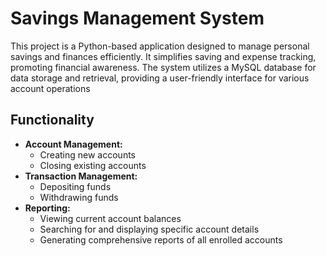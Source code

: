 # Savings Management System
This project is a Python-based application designed to manage personal savings and finances efficiently. It simplifies saving and expense tracking, promoting financial awareness. The system utilizes a MySQL database for data storage and retrieval, providing a user-friendly interface for various account operations

## Functionality
- **Account Management:**
  - Creating new accounts
  - Closing existing accounts
- **Transaction Management:**
  - Depositing funds
  - Withdrawing funds
- **Reporting:**
  - Viewing current account balances
  - Searching for and displaying specific account details
  - Generating comprehensive reports of all enrolled accounts
